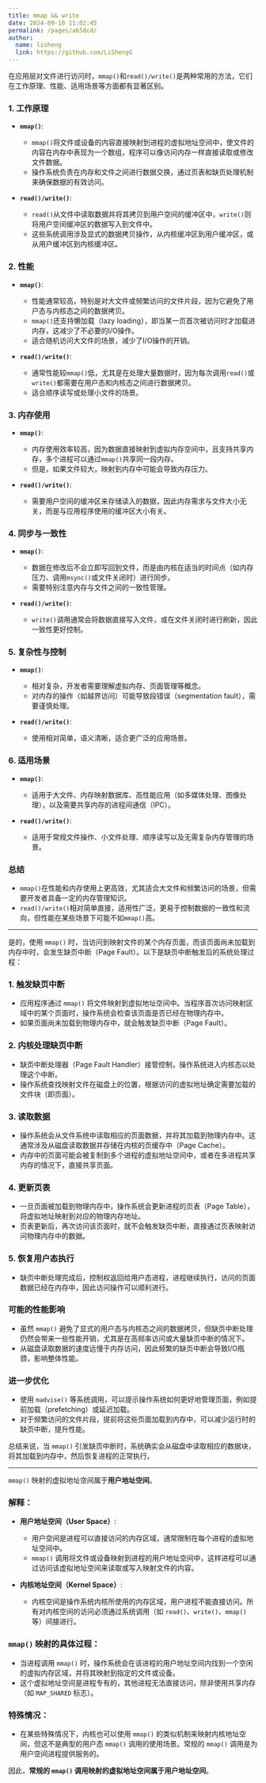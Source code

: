 ```yaml
---
title: mmap && write
date: 2024-09-10 11:02:45
permalink: /pages/a65dcd/
author: 
  name: lisheng
  link: https://github.com/LiShengG
---
```

在应用层对文件进行访问时，`mmap()`和`read()/write()`是两种常用的方法，它们在工作原理、性能、适用场景等方面都有显著区别。

### 1. **工作原理**
   - **`mmap()`**:
     - `mmap()`将文件或设备的内容直接映射到进程的虚拟地址空间中，使文件的内容在内存中表现为一个数组，程序可以像访问内存一样直接读取或修改文件数据。
     - 操作系统负责在内存和文件之间进行数据交换，通过页表和缺页处理机制来确保数据的有效访问。
   
   - **`read()/write()`**:
     - `read()`从文件中读取数据并将其拷贝到用户空间的缓冲区中，`write()`则将用户空间缓冲区的数据写入到文件中。
     - 这些系统调用涉及显式的数据拷贝操作，从内核缓冲区到用户缓冲区，或从用户缓冲区到内核缓冲区。

### 2. **性能**
   - **`mmap()`**:
     - 性能通常较高，特别是对大文件或频繁访问的文件片段，因为它避免了用户态与内核态之间的数据拷贝。
     - `mmap()`还支持懒加载（lazy loading），即当某一页首次被访问时才加载进内存，这减少了不必要的I/O操作。
     - 适合随机访问大文件的场景，减少了I/O操作的开销。
   
   - **`read()/write()`**:
     - 通常性能较`mmap()`低，尤其是在处理大量数据时，因为每次调用`read()`或`write()`都需要在用户态和内核态之间进行数据拷贝。
     - 适合顺序读写或处理小文件的场景。

### 3. **内存使用**
   - **`mmap()`**:
     - 内存使用效率较高，因为数据直接映射到虚拟内存空间中，且支持共享内存，多个进程可以通过`mmap()`共享同一段内存。
     - 但是，如果文件较大，映射到内存中可能会导致内存压力。
   
   - **`read()/write()`**:
     - 需要用户空间的缓冲区来存储读入的数据，因此内存需求与文件大小无关，而是与应用程序使用的缓冲区大小有关。

### 4. **同步与一致性**
   - **`mmap()`**:
     - 数据在修改后不会立即写回到文件，而是由内核在适当的时间点（如内存压力、调用`msync()`或文件关闭时）进行同步。
     - 需要特别注意内存与文件之间的一致性管理。
   
   - **`read()/write()`**:
     - `write()`调用通常会将数据直接写入文件，或在文件关闭时进行刷新，因此一致性更好控制。

### 5. **复杂性与控制**
   - **`mmap()`**:
     - 相对复杂，开发者需要理解虚拟内存、页面管理等概念。
     - 对内存的操作（如越界访问）可能导致段错误（segmentation fault），需要谨慎处理。
   
   - **`read()/write()`**:
     - 使用相对简单，语义清晰，适合更广泛的应用场景。

### 6. **适用场景**
   - **`mmap()`**:
     - 适用于大文件、内存映射数据库、高性能应用（如多媒体处理、图像处理），以及需要共享内存的进程间通信（IPC）。
   
   - **`read()/write()`**:
     - 适用于常规文件操作、小文件处理、顺序读写以及无需复杂内存管理的场景。

### 总结
- `mmap()`在性能和内存使用上更高效，尤其适合大文件和频繁访问的场景，但需要开发者具备一定的内存管理知识。
- `read()/write()`相对简单直接，适用性广泛，更易于控制数据的一致性和流向，但性能在某些场景下可能不如`mmap()`高。



---

是的，使用 `mmap()` 时，当访问到映射文件的某个内存页面，而该页面尚未加载到内存中时，会发生缺页中断（Page Fault）。以下是缺页中断触发后的系统处理过程：

### 1. **触发缺页中断**
   - 应用程序通过 `mmap()` 将文件映射到虚拟地址空间中。当程序首次访问映射区域中的某个页面时，操作系统会检查该页面是否已经在物理内存中。
   - 如果页面尚未加载到物理内存中，就会触发缺页中断（Page Fault）。

### 2. **内核处理缺页中断**
   - 缺页中断处理器（Page Fault Handler）接管控制，操作系统进入内核态以处理这个中断。
   - 操作系统查找映射文件在磁盘上的位置，根据访问的虚拟地址确定需要加载的文件块（即页面）。

### 3. **读取数据**
   - 操作系统会从文件系统中读取相应的页面数据，并将其加载到物理内存中。这通常涉及从磁盘读取数据并存储在内核的页缓存中（Page Cache）。
   - 内存中的页面可能会被复制到多个进程的虚拟地址空间中，或者在多进程共享内存的情况下，直接共享页面。

### 4. **更新页表**
   - 一旦页面被加载到物理内存中，操作系统会更新进程的页表（Page Table），将虚拟地址映射到对应的物理内存地址。
   - 页表更新后，再次访问该页面时，就不会触发缺页中断，直接通过页表映射访问物理内存中的数据。

### 5. **恢复用户态执行**
   - 缺页中断处理完成后，控制权返回给用户态进程，进程继续执行，访问的页面数据已经在内存中，因此访问操作可以顺利进行。

### 可能的性能影响
- 虽然 `mmap()` 避免了显式的用户态与内核态之间的数据拷贝，但缺页中断处理仍然会带来一些性能开销，尤其是在高频率访问或大量缺页中断的情况下。
- 从磁盘读取数据的速度远慢于内存访问，因此频繁的缺页中断会导致I/O瓶颈，影响整体性能。

### 进一步优化
- 使用 `madvise()` 等系统调用，可以提示操作系统如何更好地管理页面，例如提前加载（prefetching）或延迟加载。
- 对于频繁访问的文件片段，提前将这些页面加载到内存中，可以减少运行时的缺页中断，提升性能。

总结来说，当 `mmap()` 引发缺页中断时，系统确实会从磁盘中读取相应的数据块，将其加载到内存中，然后恢复进程的正常执行。


---


`mmap()` 映射的虚拟地址空间属于**用户地址空间**。

### 解释：
- **用户地址空间（User Space）**:
  - 用户空间是进程可以直接访问的内存区域，通常限制在每个进程的虚拟地址空间中。
  - `mmap()` 调用将文件或设备映射到进程的用户地址空间中，这样进程可以通过访问该虚拟地址空间来读取或写入映射文件的内容。

- **内核地址空间（Kernel Space）**:
  - 内核空间是操作系统内核所使用的内存区域，用户进程不能直接访问。所有对内核空间的访问必须通过系统调用（如 `read()`、`write()`、`mmap()` 等）间接进行。

### `mmap()` 映射的具体过程：
- 当进程调用 `mmap()` 时，操作系统会在该进程的用户地址空间内找到一个空闲的虚拟内存区域，并将其映射到指定的文件或设备。
- 这个虚拟地址空间是进程专有的，其他进程无法直接访问，除非使用共享内存（如 `MAP_SHARED` 标志）。

### 特殊情况：
- 在某些特殊情况下，内核也可以使用 `mmap()` 的类似机制来映射内核地址空间，但这不是典型的用户态 `mmap()` 调用的使用场景。常规的 `mmap()` 调用是为用户空间进程提供服务的。

因此，**常规的 `mmap()` 调用映射的虚拟地址空间属于用户地址空间**。